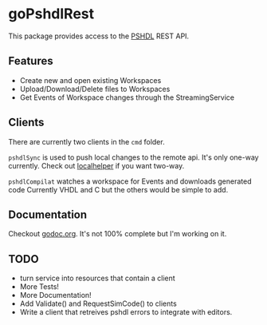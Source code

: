 goPshdlRest
===========

This package provides access to the [PSHDL](http://pshdl.org) REST API.


## Features
* Create new and open existing Workspaces
* Upload/Download/Delete files to Workspaces
* Get Events of Workspace changes through the StreamingService

## Clients
There are currently two clients in the `cmd` folder.

`pshdlSync` is used to push local changes to the remote api.
It's only one-way currently. Check out [localhelper](http://code.pshdl.org/pshdl.localhelper/wiki/Home) if you want two-way.


`pshdlCompilat` watches a workspace for Events and downloads generated code
Currently VHDL and C but the others would be simple to add.

## Documentation
Checkout [godoc.org](http://godoc.org/github.com/cryptix/goPshdlRest/api).
It's not 100% complete but I'm working on it.


## TODO
* turn service into resources that contain a client
* More Tests!
* More Documentation!
* Add Validate() and RequestSimCode() to clients
* Write a client that retreives pshdl errors to integrate with editors.
